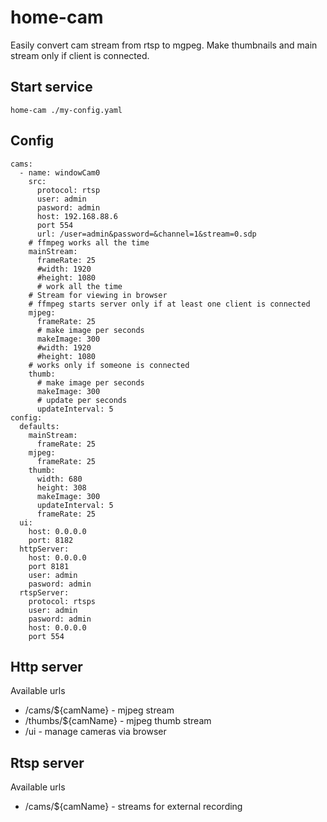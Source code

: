# home-cam
Easily convert cam stream from rtsp to mgpeg. Make thumbnails and main stream only if client is connected.

## Start service

    home-cam ./my-config.yaml
    

## Config

    cams:
      - name: windowCam0
        src:
          protocol: rtsp
          user: admin
          pasword: admin
          host: 192.168.88.6
          port 554
          url: /user=admin&password=&channel=1&stream=0.sdp
        # ffmpeg works all the time
        mainStream:
          frameRate: 25
          #width: 1920
          #height: 1080
          # work all the time
        # Stream for viewing in browser
        # ffmpeg starts server only if at least one client is connected
        mjpeg:
          frameRate: 25
          # make image per seconds
          makeImage: 300
          #width: 1920
          #height: 1080
        # works only if someone is connected
        thumb:
          # make image per seconds
          makeImage: 300
          # update per seconds
          updateInterval: 5
    config:
      defaults:
        mainStream:
          frameRate: 25
        mjpeg:
          frameRate: 25
        thumb:
          width: 680
          height: 308
          makeImage: 300
          updateInterval: 5
          frameRate: 25
      ui:
        host: 0.0.0.0
        port: 8182
      httpServer:
        host: 0.0.0.0
        port 8181
        user: admin
        pasword: admin
      rtspServer:
        protocol: rtsps
        user: admin
        pasword: admin
        host: 0.0.0.0
        port 554

## Http server

Available urls

* /cams/${camName} - mjpeg stream
* /thumbs/${camName} - mjpeg thumb stream
* /ui - manage cameras via browser


## Rtsp server

Available urls

* /cams/${camName} - streams for external recording
